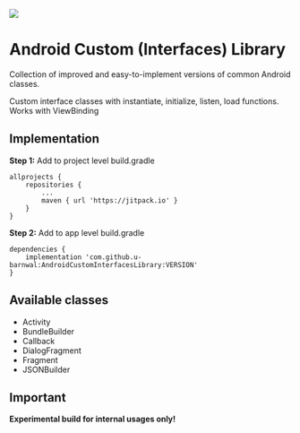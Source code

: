 [![](https://jitpack.io/v/u-barnwal/AndroidCustomInterfacesLibrary.svg)](https://jitpack.io/#u-barnwal/AndroidCustomInterfacesLibrary)
# Android Custom (Interfaces) Library
Collection of improved and easy-to-implement versions of common Android classes.

Custom interface classes with instantiate, initialize, listen, load functions. Works with ViewBinding

## Implementation
**Step 1:** Add to project level build.gradle

    allprojects {
		repositories {
			...
			maven { url 'https://jitpack.io' }
		}
	}

**Step 2:** Add to app level build.gradle

	dependencies {
	    implementation 'com.github.u-barnwal:AndroidCustomInterfacesLibrary:VERSION'
	}

## Available classes

- Activity
- BundleBuilder
- Callback
- DialogFragment
- Fragment
- JSONBuilder

## Important
**Experimental build for internal usages only!**
